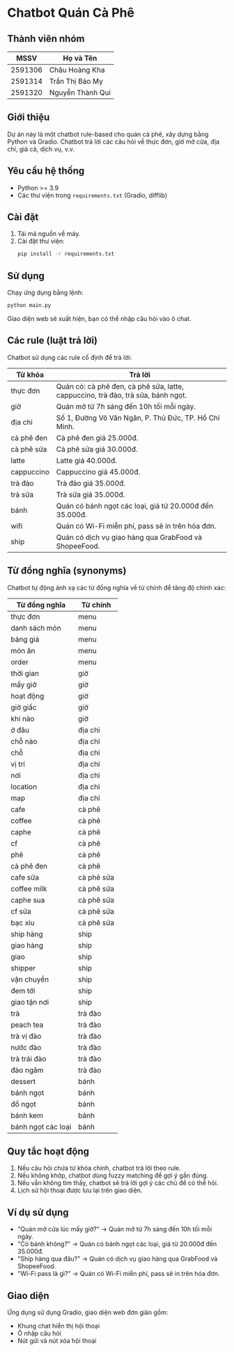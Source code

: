 # Chatbot Quán Cà Phê

## Thành viên nhóm

| MSSV    | Họ và Tên        |
| ------- | ---------------- |
| 2591306 | Châu Hoàng Kha   |
| 2591314 | Trần Thị Bảo My  |
| 2591320 | Nguyễn Thành Quí |

## Giới thiệu

Dự án này là một chatbot rule-based cho quán cà phê, xây dựng bằng Python và Gradio. Chatbot trả lời các câu hỏi về thực đơn, giờ mở cửa, địa chỉ, giá cả, dịch vụ, v.v.

## Yêu cầu hệ thống

- Python >= 3.9
- Các thư viện trong `requirements.txt` (Gradio, difflib)

## Cài đặt

1. Tải mã nguồn về máy.
2. Cài đặt thư viện:
   ```bash
   pip install -r requirements.txt
   ```

## Sử dụng

Chạy ứng dụng bằng lệnh:

```bash
python main.py
```

Giao diện web sẽ xuất hiện, bạn có thể nhập câu hỏi vào ô chat.

## Các rule (luật trả lời)

Chatbot sử dụng các rule cố định để trả lời:

| Từ khóa    | Trả lời                                                                          |
| ---------- | -------------------------------------------------------------------------------- |
| thực đơn   | Quán có: cà phê đen, cà phê sữa, latte, cappuccino, trà đào, trà sữa, bánh ngọt. |
| giờ        | Quán mở từ 7h sáng đến 10h tối mỗi ngày.                                         |
| địa chỉ    | Số 1, Đường Võ Văn Ngân, P. Thủ Đức, TP. Hồ Chí Minh.                            |
| cà phê đen | Cà phê đen giá 25.000đ.                                                          |
| cà phê sữa | Cà phê sữa giá 30.000đ.                                                          |
| latte      | Latte giá 40.000đ.                                                               |
| cappuccino | Cappuccino giá 45.000đ.                                                          |
| trà đào    | Trà đào giá 35.000đ.                                                             |
| trà sữa    | Trà sữa giá 35.000đ.                                                             |
| bánh       | Quán có bánh ngọt các loại, giá từ 20.000đ đến 35.000đ.                          |
| wifi       | Quán có Wi-Fi miễn phí, pass sẽ in trên hóa đơn.                                 |
| ship       | Quán có dịch vụ giao hàng qua GrabFood và ShopeeFood.                            |

## Từ đồng nghĩa (synonyms)

Chatbot tự động ánh xạ các từ đồng nghĩa về từ chính để tăng độ chính xác:

| Từ đồng nghĩa      | Từ chính   |
| ------------------ | ---------- |
| thực đơn           | menu       |
| danh sách món      | menu       |
| bảng giá           | menu       |
| món ăn             | menu       |
| order              | menu       |
| thời gian          | giờ        |
| mấy giờ            | giờ        |
| hoạt động          | giờ        |
| giờ giấc           | giờ        |
| khi nào            | giờ        |
| ở đâu              | địa chỉ    |
| chỗ nào            | địa chỉ    |
| chỗ                | địa chỉ    |
| vị trí             | địa chỉ    |
| nơi                | địa chỉ    |
| location           | địa chỉ    |
| map                | địa chỉ    |
| cafe               | cà phê     |
| coffee             | cà phê     |
| caphe              | cà phê     |
| cf                 | cà phê     |
| phê                | cà phê     |
| cà phê đen         | cà phê     |
| cafe sữa           | cà phê sữa |
| coffee milk        | cà phê sữa |
| caphe sua          | cà phê sữa |
| cf sữa             | cà phê sữa |
| bạc xỉu            | cà phê sữa |
| ship hàng          | ship       |
| giao hàng          | ship       |
| giao               | ship       |
| shipper            | ship       |
| vận chuyển         | ship       |
| đem tới            | ship       |
| giao tận nơi       | ship       |
| trà                | trà đào    |
| peach tea          | trà đào    |
| trà vị đào         | trà đào    |
| nước đào           | trà đào    |
| trà trái đào       | trà đào    |
| đào ngâm           | trà đào    |
| dessert            | bánh       |
| bánh ngọt          | bánh       |
| đồ ngọt            | bánh       |
| bánh kem           | bánh       |
| bánh ngọt các loại | bánh       |

## Quy tắc hoạt động

1. Nếu câu hỏi chứa từ khóa chính, chatbot trả lời theo rule.
2. Nếu không khớp, chatbot dùng fuzzy matching để gợi ý gần đúng.
3. Nếu vẫn không tìm thấy, chatbot sẽ trả lời gợi ý các chủ đề có thể hỏi.
4. Lịch sử hội thoại được lưu lại trên giao diện.

## Ví dụ sử dụng

- "Quán mở cửa lúc mấy giờ?" → Quán mở từ 7h sáng đến 10h tối mỗi ngày.
- "Có bánh không?" → Quán có bánh ngọt các loại, giá từ 20.000đ đến 35.000đ.
- "Ship hàng qua đâu?" → Quán có dịch vụ giao hàng qua GrabFood và ShopeeFood.
- "Wi-Fi pass là gì?" → Quán có Wi-Fi miễn phí, pass sẽ in trên hóa đơn.

## Giao diện

Ứng dụng sử dụng Gradio, giao diện web đơn giản gồm:

- Khung chat hiển thị hội thoại
- Ô nhập câu hỏi
- Nút gửi và nút xóa hội thoại
